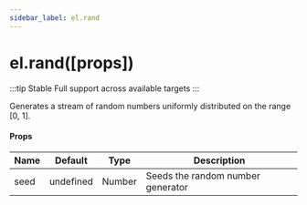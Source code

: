 ```yaml
---
sidebar_label: el.rand
---
```


# el.rand([props])

:::tip Stable
Full support across available targets
:::

Generates a stream of random numbers uniformly distributed on the range [0, 1].

#### Props

| Name     | Default   | Type   | Description                            |
| -------- | --------- | ------ | -------------------------------------- |
| seed     | undefined | Number | Seeds the random number generator      |
